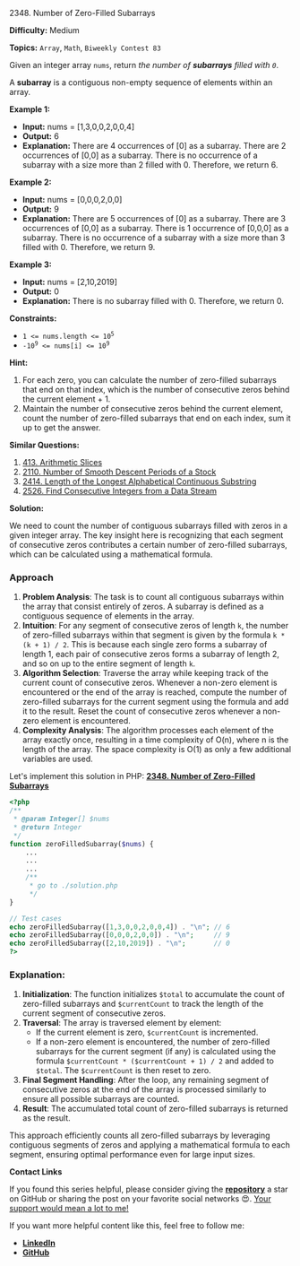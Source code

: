 2348\. Number of Zero-Filled Subarrays

**Difficulty:** Medium

**Topics:** `Array`, `Math`, `Biweekly Contest 83`

Given an integer array `nums`, return _the number of **subarrays** filled with `0`_.

A **subarray** is a contiguous non-empty sequence of elements within an array.

**Example 1:**

- **Input:** nums = [1,3,0,0,2,0,0,4]
- **Output:** 6
- **Explanation:**
  There are 4 occurrences of [0] as a subarray.
  There are 2 occurrences of [0,0] as a subarray.
  There is no occurrence of a subarray with a size more than 2 filled with 0. Therefore, we return 6.

**Example 2:**

- **Input:** nums = [0,0,0,2,0,0]
- **Output:** 9
- **Explanation:**
  There are 5 occurrences of [0] as a subarray.
  There are 3 occurrences of [0,0] as a subarray.
  There is 1 occurrence of [0,0,0] as a subarray.
  There is no occurrence of a subarray with a size more than 3 filled with 0. Therefore, we return 9.

**Example 3:**

- **Input:** nums = [2,10,2019]
- **Output:** 0
- **Explanation:** There is no subarray filled with 0. Therefore, we return 0.

**Constraints:**

- <code>1 <= nums.length <= 10<sup>5</sup></code>
- <code>-10<sup>9</sup> <= nums[i] <= 10<sup>9</sup></code>



**Hint:**
1. For each zero, you can calculate the number of zero-filled subarrays that end on that index, which is the number of consecutive zeros behind the current element + 1.
2. Maintain the number of consecutive zeros behind the current element, count the number of zero-filled subarrays that end on each index, sum it up to get the answer.


**Similar Questions:**
1. [413. Arithmetic Slices](https://github.com/mah-shamim/leet-code-in-php/tree/main/algorithms/000413-arithmetic-slices)
2. [2110. Number of Smooth Descent Periods of a Stock](https://github.com/mah-shamim/leet-code-in-php/tree/main/algorithms/002110-number-of-smooth-descent-periods-of-a-stock)
3. [2414. Length of the Longest Alphabetical Continuous Substring](https://github.com/mah-shamim/leet-code-in-php/tree/main/algorithms/002414-length-of-the-longest-alphabetical-continuous-substring)
4. [2526. Find Consecutive Integers from a Data Stream](https://github.com/mah-shamim/leet-code-in-php/tree/main/algorithms/002526-find-consecutive-integers-from-a-data-stream)






**Solution:**

We need to count the number of contiguous subarrays filled with zeros in a given integer array. The key insight here is recognizing that each segment of consecutive zeros contributes a certain number of zero-filled subarrays, which can be calculated using a mathematical formula.

### Approach
1. **Problem Analysis**: The task is to count all contiguous subarrays within the array that consist entirely of zeros. A subarray is defined as a contiguous sequence of elements in the array.
2. **Intuition**: For any segment of consecutive zeros of length `k`, the number of zero-filled subarrays within that segment is given by the formula `k * (k + 1) / 2`. This is because each single zero forms a subarray of length 1, each pair of consecutive zeros forms a subarray of length 2, and so on up to the entire segment of length `k`.
3. **Algorithm Selection**: Traverse the array while keeping track of the current count of consecutive zeros. Whenever a non-zero element is encountered or the end of the array is reached, compute the number of zero-filled subarrays for the current segment using the formula and add it to the result. Reset the count of consecutive zeros whenever a non-zero element is encountered.
4. **Complexity Analysis**: The algorithm processes each element of the array exactly once, resulting in a time complexity of O(n), where n is the length of the array. The space complexity is O(1) as only a few additional variables are used.

Let's implement this solution in PHP: **[2348. Number of Zero-Filled Subarrays](https://github.com/mah-shamim/leet-code-in-php/tree/main/algorithms/002348-number-of-zero-filled-subarrays/solution.php)**

```php
<?php
/**
 * @param Integer[] $nums
 * @return Integer
 */
function zeroFilledSubarray($nums) {
    ...
    ...
    ...
    /**
     * go to ./solution.php
     */
}

// Test cases
echo zeroFilledSubarray([1,3,0,0,2,0,0,4]) . "\n"; // 6
echo zeroFilledSubarray([0,0,0,2,0,0]) . "\n";     // 9
echo zeroFilledSubarray([2,10,2019]) . "\n";       // 0
?>
```

### Explanation:

1. **Initialization**: The function initializes `$total` to accumulate the count of zero-filled subarrays and `$currentCount` to track the length of the current segment of consecutive zeros.
2. **Traversal**: The array is traversed element by element:
    - If the current element is zero, `$currentCount` is incremented.
    - If a non-zero element is encountered, the number of zero-filled subarrays for the current segment (if any) is calculated using the formula `$currentCount * ($currentCount + 1) / 2` and added to `$total`. The `$currentCount` is then reset to zero.
3. **Final Segment Handling**: After the loop, any remaining segment of consecutive zeros at the end of the array is processed similarly to ensure all possible subarrays are counted.
4. **Result**: The accumulated total count of zero-filled subarrays is returned as the result.

This approach efficiently counts all zero-filled subarrays by leveraging contiguous segments of zeros and applying a mathematical formula to each segment, ensuring optimal performance even for large input sizes.

**Contact Links**

If you found this series helpful, please consider giving the **[repository](https://github.com/mah-shamim/leet-code-in-php)** a star on GitHub or sharing the post on your favorite social networks 😍. [Your support would mean a lot to me!](https://isolatedcompliments.com/v09uayg6h?key=a647d02f1aafcddaf10536d7cd00bd7c)

If you want more helpful content like this, feel free to follow me:

- **[LinkedIn](https://www.linkedin.com/in/arifulhaque/)**
- **[GitHub](https://github.com/mah-shamim)**